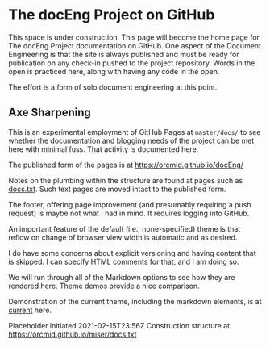 <!-- index.md 0.0.1              UTF-8                      dh:2021-02-15 -->

<!--|----1----|----2----|----3----|----4----|----5----|----6----|----7----|-->
<!-- source <https://github.com/orcmid/docEng/blob/master/docs/index.md>
     construction structure, manifest, and job jar at
     <https://orcmid.github.io/docEng/docs.txt>
     -->
# The docEng Project on GitHub

This space is under construction.  This page will become the home page for
The docEng Project documentation on GitHub.  One aspect of the Document
Engineering is that the site is always published and must be ready for
publication on any check-in pushed to the project repository.  Words in the
open is practiced here, along with having any code in the open.

The effort is a form of solo document engineering at this point.

## Axe Sharpening

This is an experimental employment of GitHub Pages at `master/docs/` to see
whether the documentation and blogging needs of the project can be met here
with minimal fuss.  That activity is documented here.

The published form of the pages is at <https://orcmid.github.io/docEng/>

Notes on the plumbing within the structure are found at pages such as
[docs.txt](docs.txt).  Such text pages are moved intact to the published
form.

The footer, offering page improvement (and presumably requiring a push
request) is maybe not what I had in mind.  It requires logging into GitHub.

An important feature of the default (i.e., none-specified) theme is that
reflow on change of browser view width is automatic and as desired.

I do have some concerns about explicit versioning and having content that
is skipped.  I can specify HTML comments for that, and I am doing so.

We will run through all of the Markdown options to see how they are
rendered here.  Theme demos provide a nice comparison.

Demonstration of the current theme, including the markdown elements, is
at [current](construction/current/) here.

Placeholder initiated 2021-02-15T23:56Z
Construction structure at <https://orcmid.github.io/miser/docs.txt>
<!--
     -->
<!--                *** end of docs/index.md ***                           -->

<!-- 0.0.1 2021-02-15T23:54Z Adapt the Miser Project docs/index.md 0.0.4
           for the front-porch of docEng/docs/
     0.0.0 2021-02-09T22:38Z create placeholder home page form docEng
           GitHub docs -->
